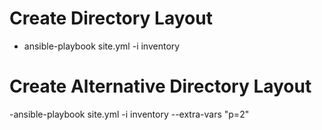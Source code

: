 # Create Directory Layout
- ansible-playbook site.yml   -i inventory

# Create Alternative Directory Layout
-ansible-playbook site.yml -i inventory  --extra-vars "p=2"

